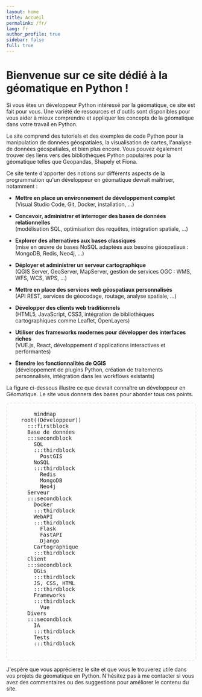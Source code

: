 ```yaml
---
layout: home
title: Accueil
permalink: /fr/
lang: fr
author_profile: true
sidebar: false
full: true
---
```

# Bienvenue sur ce site dédié à la géomatique en Python !

Si vous êtes un développeur Python intéressé par la géomatique, ce site est fait pour vous. Une variété de ressources et d'outils sont disponibles pour vous aider à mieux comprendre et appliquer les concepts de la géomatique dans votre travail en Python.

Le site comprend des tutoriels et des exemples de code Python pour la manipulation de données géospatiales, la visualisation de cartes, l'analyse de données géospatiales, et bien plus encore. Vous pouvez également trouver des liens vers des bibliothèques Python populaires pour la géomatique telles que Geopandas, Shapely et Fiona.

Ce site tente d'apporter des notions sur différents aspects de la programmation qu'un développeur en géomatique devrait maîtriser, notamment :

- **Mettre en place un environnement de développement complet**  
  (Visual Studio Code, Git, Docker, installation, ...)

- **Concevoir, administrer et interroger des bases de données relationnelles**  
  (modélisation SQL, optimisation des requêtes, intégration spatiale, ...)

- **Explorer des alternatives aux bases classiques**  
  (mise en œuvre de bases NoSQL adaptées aux besoins géospatiaux : MongoDB, Redis, Neo4j, ...)

- **Déployer et administrer un serveur cartographique**  
  (QGIS Server, GeoServer, MapServer, gestion de services OGC : WMS, WFS, WCS, WPS, ...)

- **Mettre en place des services web géospatiaux personnalisés**  
  (API REST, services de géocodage, routage, analyse spatiale, ...)

- **Développer des clients web traditionnels**  
  (HTML5, JavaScript, CSS3, intégration de bibliothèques cartographiques comme Leaflet, OpenLayers)

- **Utiliser des frameworks modernes pour développer des interfaces riches**  
  (VUE.js, React, développement d'applications interactives et performantes)

- **Étendre les fonctionnalités de QGIS**  
  (développement de plugins Python, création de traitements personnalisés, intégration dans les workflows existants)

La figure ci-dessous illustre ce que devrait connaître un développeur en Géomatique. Le site vous donnera des bases pour aborder tous ces points.

<pre class="mermaid">
      mindmap
  root((Développeur))
    :::firstblock
    Base de données
    :::secondblock
      SQL
      :::thirdblock
        PostGIS
      NoSQL
      :::thirdblock
        Redis
        MongoDB
        Neo4j
    Serveur
    :::secondblock
      Docker
      :::thirdblock
      WebAPI
      :::thirdblock
        Flask
        FastAPI
        Django
      Cartographique
      :::thirdblock
    Client
    :::secondblock
      QGis
      :::thirdblock
      JS, CSS, HTML
      :::thirdblock
      Frameworks
      :::thirdblock
        Vue
    Divers
    :::secondblock
      IA
      :::thirdblock      
      Tests
      :::thirdblock
    </pre>
    

J'espère que vous apprécierez le site et que vous le trouverez utile dans vos projets de géomatique en Python. N'hésitez pas à me contacter si vous avez des commentaires ou des suggestions pour améliorer le contenu du site.

<style>

pre.mermaid {
  
  border: 2px dashed #eaeaea;   /* bordure */
  padding: 20px;             /* espace interne */
  border-radius: 10px;       /* coins arrondis */
  overflow: auto;            /* scroll si besoin */
  /* font-family: "consolas" */
}

pre.mermaid .firstblock  {
  fill: #eaeaea; /* vert doux */
  
  stroke-width: 2px;
  /* font-weight: bold;
  font-size: 14px; */
  
}

pre.mermaid .firstblock .node-bkg {
  fill: #252a34!important;
  stroke: #eaeaea!important;
}

pre.mermaid .secondblock .node-bkg {
  fill:rgb(70, 80, 99)!important;
  
}

pre.mermaid .secondblock text {
  fill: #eaeaea!important;
}

pre.mermaid .thirdblock .node-bkg {
  fill:rgb(109, 125, 155)!important;
  
}

pre.mermaid .thirdblock text {
  fill: #eaeaea!important;
}

pre.mermaid .mindmap-edges .edge {
  stroke:rgb(248, 246, 246)!important;
}
</style>

